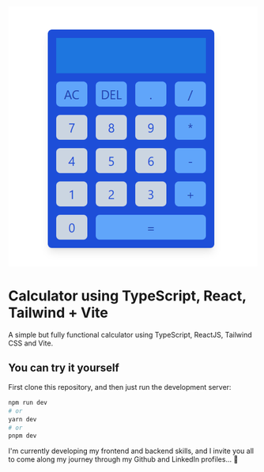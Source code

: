 <p align="center">
  <img src="src/assets/preview.png" />
</p>


# Calculator using TypeScript, React, Tailwind + Vite

A simple but fully functional calculator using TypeScript, ReactJS, Tailwind CSS and Vite.

## You can try it yourself

First clone this repository, and then just run the development server:

```bash
npm run dev
# or
yarn dev
# or
pnpm dev
```


I'm currently developing my frontend and backend skills, and I invite you all to come along my journey through my Github and LinkedIn profiles... 🚧

